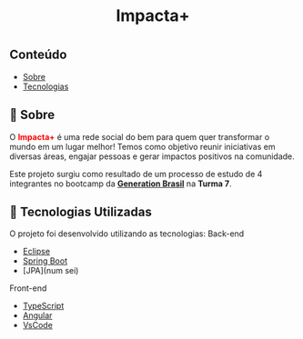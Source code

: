<h1 align="center">Impacta+<h1>

## Conteúdo

- [Sobre](#sobre)
- [Tecnologias](#tecnologias)

<a id="sobre"></a>

## :bookmark: Sobre

O <strong style="color:red;">Impacta+</strong> é uma rede social do bem para quem quer transformar o mundo em um lugar melhor!
Temos como objetivo reunir iniciativas em diversas áreas, engajar pessoas e gerar impactos positivos na comunidade. 

Este projeto surgiu como resultado de um processo de estudo de 4 integrantes no bootcamp da <a href="https://brazil.generation.org/"><strong>Generation Brasil</strong><a> na <strong>Turma 7</strong>.

<a id="tecnologias"></a>

## :rocket: Tecnologias Utilizadas

O projeto foi desenvolvido utilizando as tecnologias:
Back-end
- [Eclipse](https://www.eclipse.org/)
- [Spring Boot](https://spring.io/)
- [JPA](num sei)

Front-end
- [TypeScript](https://www.typescriptlang.org/)
- [Angular](https://nodejs.org/en/)
- [VsCode](https://reactjs.org/)


